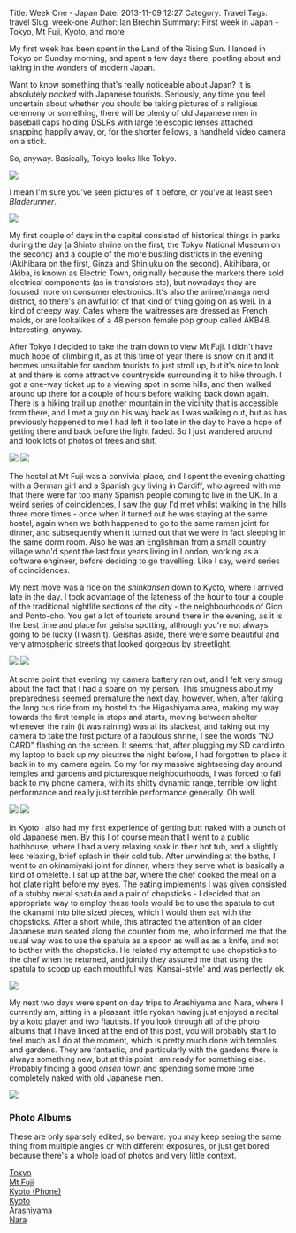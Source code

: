 Title: Week One - Japan
Date: 2013-11-09 12:27
Category: Travel
Tags: travel
Slug: week-one
Author: Ian Brechin
Summary: First week in Japan - Tokyo, Mt Fuji, Kyoto, and more


My first week has been spent in the Land of the Rising Sun. I landed in Tokyo on Sunday morning, and spent a few days there, pootling about and taking in the wonders of modern Japan.  

Want to know something that's really noticeable about Japan? It is absolutely *packed* with Japanese tourists. Seriously, any time you feel uncertain about whether you should be taking pictures of a religious ceremony or something, there will be plenty of old Japanese men in baseball caps holding DSLRs with large telescopic lenses attached snapping happily away, or, for the shorter fellows, a handheld video camera on a stick.  

So, anyway. Basically, Tokyo looks like Tokyo.  

![](https://lh6.googleusercontent.com/-wvOgJ7pdxOA/UneRiOu2y3I/AAAAAAAAC7U/VeYVg7LB4Og/s768/DSC00242.JPG)

I mean I'm sure you've seen pictures of it before, or you've at least seen *Bladerunner*.  

![](https://lh5.googleusercontent.com/-hnaUTrEp9sM/UneP2oNXFrI/AAAAAAAAC5M/pDI2dfXCiAA/s768/DSC00167.JPG)

My first couple of days in the capital consisted of historical things in parks during the day (a Shinto shrine on the first, the Tokyo National Museum on the second) and a couple of the more bustling districts in the evening (Akihibara on the first, Ginza and Shinjuku on the second). Akihibara, or Akiba, is known as Electric Town, originally because the markets there sold electrical components (as in transistors etc), but nowadays they are focused more on consumer electronics. It's also the anime/manga nerd district, so there's an awful lot of that kind of thing going on as well. In a kind of creepy way. Cafes where the waitresses are dressed as French maids, or are lookalikes of a 48 person female pop group called AKB48. Interesting, anyway.  

After Tokyo I decided to take the train down to view Mt Fuji. I didn't have much hope of climbing it, as at this time of year there is snow on it and it becmes unsuitable for random tourists to just stroll up, but it's nice to look at and there is some attractive countryside surrounding it to hike through. I got a one-way ticket up to a viewing spot in some hills, and then walked around up there for a couple of hours before walking back down again. There is a hiking trail up another mountain in the vicinity that is accessible from there, and I met a guy on his way back as I was walking out, but as has previously happened to me I had left it too late in the day to have a hope of getting there and back before the light faded. So I just wandered around and took lots of photos of trees and shit.  

![](https://lh3.googleusercontent.com/-vXmFYez34Cc/UnomAbkTjyI/AAAAAAAAC9c/UGj-NYa8BSA/s768/DSC00320.JPG)
![](https://lh5.googleusercontent.com/-3Md0uG56xLE/UnolDnIU5mI/AAAAAAAAC8k/3DbW80n1lcc/s768/DSC00286.JPG)

The hostel at Mt Fuji was a convivial place, and I spent the evening chatting with a German girl and a Spanish guy living in Cardiff, who agreed with me that there were far too many Spanish people coming to live in the UK. In a weird series of coincidences, I saw the guy I'd met whilst walking in the hills three more times - once when it turned out he was staying at the same hostel, again when we both happened to go to the same ramen joint for dinner, and subsequently when it turned out that we were in fact sleeping in the same dorm room. Also he was an Englishman from a small country village who'd spent the last four years living in London, working as a software engineer, before deciding to go travelling. Like I say, weird series of coincidences.  

My next move was a ride on the *shinkansen* down to Kyoto, where I arrived late in the day. I took advantage of the lateness of the hour to tour a couple of the traditional nightlife sections of the city - the neighbourhoods of Gion and Ponto-cho. You get a lot of tourists around there in the evening, as it is the best time and place for geisha spotting, although you're not always going to be lucky (I wasn't). Geishas aside, there were some beautiful and very atmospheric streets that looked gorgeous by streetlight.  

![](https://lh6.googleusercontent.com/-eqYfScxAUsU/Un4RK2A4b-I/AAAAAAAADcg/hWTmGRUSApc/s768/DSC00344.JPG)
![](https://lh4.googleusercontent.com/-fCbIwPxfo6Y/Un4Rowk2-UI/AAAAAAAADdQ/OduCFgmX_ac/s768/DSC00362.JPG)

At some point that evening my camera battery ran out, and I felt very smug about the fact that I had a spare on my person. This smugness about my preparedness seemed premature the next day, however, when, after taking the long bus ride from my hostel to the Higashiyama area, making my way towards the first temple in stops and starts, moving between shelter whenever the rain (it was raining) was at its slackest, and taking out my camera to take the first picture of a fabulous shrine, I see the words "NO CARD" flashing on the screen. It seems that, after plugging my SD card into my laptop to back up my picutres the night before, I had forgotten to place it back in to my camera again. So my for my massive sightseeing day around temples and gardens and picturesque neighbourhoods, I was forced to fall back to my phone camera, with its shitty dynamic range, terrible low light performance and really just terrible performance generally. Oh well.  

![](https://lh4.googleusercontent.com/-WzhUW4x-AJ4/Un4QoIlFq9I/AAAAAAAADcI/pB4xNyPINMs/s768/IMG_20131107_121330.jpg)
![](https://lh4.googleusercontent.com/-L2m_ifLgSzM/Un4QzMsJUlI/AAAAAAAADcU/mp4ANC1taoQ/s768/IMG_20131107_155321.jpg)

In Kyoto I also had my first experience of getting butt naked with a bunch of old Japanese men. By this I of course mean that I went to a public bathhouse, where I had a very relaxing soak in their hot tub, and a slightly less relaxing, brief splash in their cold tub. After unwinding at the baths, I went to an okinamiyaki joint for dinner, where they serve what is basically a kind of omelette. I sat up at the bar, where the chef cooked the meal on a hot plate right before my eyes. The eating implements I was given consisted of a stubby metal spatula and a pair of chopsticks - I decided that an appropriate way to employ these tools would be to use the spatula to cut the okanami into bite sized pieces, which I would then eat with the chopsticks. After a short while, this attracted the attention of an older Japanese man seated along the counter from me, who informed me that the usual way was to use the spatula as a spoon as well as as a knife, and not to bother with the chopsticks. He related my attempt to use chopsticks to the chef when he returned, and jointly they assured me that using the spatula to scoop up each mouthful was 'Kansai-style' and was perfectly ok.  

![](https://lh3.googleusercontent.com/-olh8NJKo3jo/UnzEkc79NxI/AAAAAAAADX4/bh2B2aEihB8/s768/DSC00416.JPG)

My next two days were spent on day trips to Arashiyama and Nara, where I currently am, sitting in a pleasant little ryokan having just enjoyed a recital by a koto player and two flautists. If you look through all of the photo albums that I have linked at the end of this post, you will probably start to feel much as I do at the moment, which is pretty much done with temples and gardens. They are fantastic, and particularly with the gardens there is always something new, but at this point I am ready for something else. Probably finding a good *onsen* town and spending some more time completely naked with old Japanese men.  

![](https://lh4.googleusercontent.com/-UyIv0Bov1Hc/Un4Tjdocw_I/AAAAAAAADgs/HQHyYDH2ip0/s640/DSC00560.JPG)

### Photo Albums

These are only sparsely edited, so beware: you may keep seeing the same thing from multiple angles or with different exposures, or just get bored because there's a whole load of photos and very little context.

[Tokyo](https://picasaweb.google.com/110277251572045373854/Tokyo?authkey=Gv1sRgCKajg_rK3uXb5QE)  
[Mt Fuji](https://picasaweb.google.com/110277251572045373854/MtFuji?authkey=Gv1sRgCNLmguGC8Ju2Jw)  
[Kyoto (Phone)](https://picasaweb.google.com/110277251572045373854/KyotoPhone?authkey=Gv1sRgCNHC2LXBuaP8GA)  
[Kyoto](https://picasaweb.google.com/110277251572045373854/Kyoto?authkey=Gv1sRgCIO765iy5Ii5vAE)  
[Arashiyama](https://picasaweb.google.com/110277251572045373854/Arashiyama?authkey=Gv1sRgCPG4yNHG5cmBOA)  
[Nara](https://picasaweb.google.com/110277251572045373854/Nara?authkey=Gv1sRgCPrDyODx8dOGLw)  